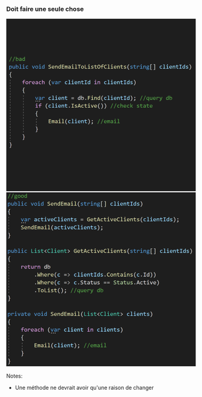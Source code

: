 ### Doit faire une seule chose
![](images/code/doOneThingBad.png?raw=true)![](images/code/doOneThingGood.png?raw=true)

Notes:
- Une méthode ne devrait avoir qu'une raison de changer

